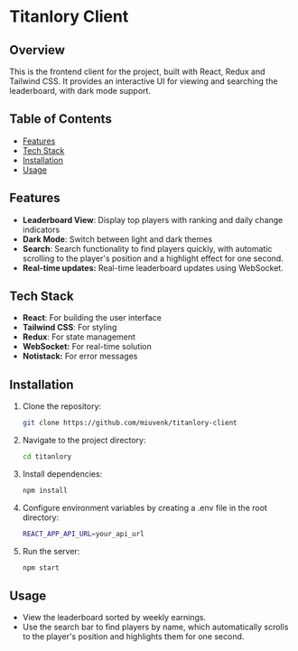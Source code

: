 # Titanlory Client

## Overview
This is the frontend client for the project, built with React, Redux and Tailwind CSS. It provides an interactive UI for viewing and searching the leaderboard, with dark mode support.

## Table of Contents

- [Features](#features)
- [Tech Stack](#tech-stack)
- [Installation](#installation)
- [Usage](#usage)

## Features
- **Leaderboard View**: Display top players with ranking and daily change indicators
- **Dark Mode**: Switch between light and dark themes
- **Search**: Search functionality to find players quickly, with automatic scrolling to the player's position and a highlight effect for one second.
- **Real-time updates:** Real-time leaderboard updates using WebSocket.

## Tech Stack
- **React**: For building the user interface
- **Tailwind CSS**: For styling
- **Redux**: For state management
- **WebSocket:** For real-time solution
- **Notistack:** For error messages

## Installation
1. Clone the repository:
   ```bash
   git clone https://github.com/miuvenk/titanlory-client

2. Navigate to the project directory:
   ```bash
   cd titanlory

3. Install dependencies:
   ```bash
   npm install

3. Configure environment variables by creating a .env file in the root directory:
   ```bash
   REACT_APP_API_URL=your_api_url

4. Run the server:
   ```bash
   npm start

## Usage

  - View the leaderboard sorted by weekly earnings.
  - Use the search bar to find players by name, which automatically scrolls to the player's position and highlights them for one second.
